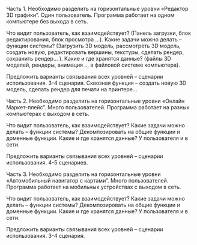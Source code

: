 Часть 1.
Необходимо разделить на горизонтальные уровни «Редактор 3D графики”. Один пользователь. Программа работает на одном компьютере без выхода в сеть.

Что видит пользователь, как взаимодействует? (Панель загрузки, блок редактирования, блок просмотра …).
Какие задачи можно делать – функции системы? (Загрузить 3D модель, рассмотреть 3D модель, создать новую, редактировать вершины, текстуры, сделать рендер, сохранить рендер… ).
Какие и где хранятся данные? (файлы 3D моделей, рендеры, анимация .., в файловой системе компьютера).

Предложить варианты связывания всех уровней – сценарии использования. 3-4 сценария. Сквозная функция – создать новую 3D модель, сделать рендер для печати на принтере…

Часть 2.
Необходимо разделить на горизонтальные уровни «Онлайн Маркет-плейс”. Много пользователей. Программа работает на разных компьютерах с выходом в сеть.

Что видит пользователь, как взаимодействует?
Какие задачи можно делать – функции системы? Декомпозировать на общие функции и доменные функции.
Какие и где хранятся данные? У пользователя и в сети.

Предложить варианты связывания всех уровней – сценарии использования. 4-5 сценариев.

Часть 3.
Необходимо разделить на горизонтальные уровни «Автомобильный навигатор с картами”. Много пользователей. Программа работает на мобильных устройствах с выходом в сеть.

Что видит пользователь, как взаимодействует?
Какие задачи можно делать – функции системы? Декомпозировать на общие функции и доменные функции.
Какие и где хранятся данные? У пользователя и в сети.

Предложить варианты связывания всех уровней – сценарии использования. 3-4 сценария.